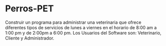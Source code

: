 # Perros-PET
Construir un programa para administrar una veterinaria que ofrece diferentes tipos de servicios de lunes a viernes en el horario de 8:00 am a 1:00 pm y de 2:00pm a 6:00 pm. Los Usuarios del Software son: Veterinario, Cliente y Administrador.
